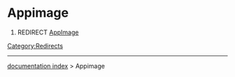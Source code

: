 # Appimage
1.  REDIRECT [AppImage](AppImage.md)

[Category:Redirects](Category:Redirects.md)

---
[documentation index](../README.md) > Appimage
